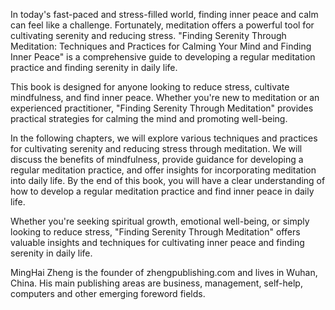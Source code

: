 
In today's fast-paced and stress-filled world, finding inner peace and calm can feel like a challenge. Fortunately, meditation offers a powerful tool for cultivating serenity and reducing stress. "Finding Serenity Through Meditation: Techniques and Practices for Calming Your Mind and Finding Inner Peace" is a comprehensive guide to developing a regular meditation practice and finding serenity in daily life.

This book is designed for anyone looking to reduce stress, cultivate mindfulness, and find inner peace. Whether you're new to meditation or an experienced practitioner, "Finding Serenity Through Meditation" provides practical strategies for calming the mind and promoting well-being.

In the following chapters, we will explore various techniques and practices for cultivating serenity and reducing stress through meditation. We will discuss the benefits of mindfulness, provide guidance for developing a regular meditation practice, and offer insights for incorporating meditation into daily life. By the end of this book, you will have a clear understanding of how to develop a regular meditation practice and find inner peace in daily life.

Whether you're seeking spiritual growth, emotional well-being, or simply looking to reduce stress, "Finding Serenity Through Meditation" offers valuable insights and techniques for cultivating inner peace and finding serenity in daily life.

MingHai Zheng is the founder of zhengpublishing.com and lives in Wuhan, China. His main publishing areas are business, management, self-help, computers and other emerging foreword fields.
